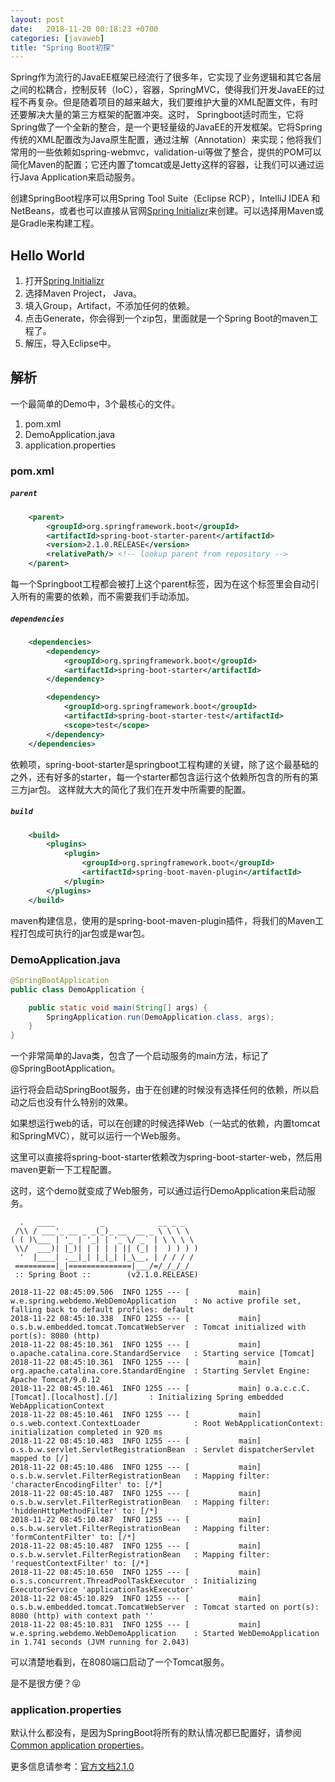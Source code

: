 ```yaml
---
layout: post
date:   2018-11-20 00:18:23 +0700
categories: [javaweb]
title: "Spring Boot初探"
---
```


Spring作为流行的JavaEE框架已经流行了很多年，它实现了业务逻辑和其它各层之间的松耦合，控制反转（IoC），容器，SpringMVC，使得我们开发JavaEE的过程不再复杂。但是随着项目的越来越大，我们要维护大量的XML配置文件，有时还要解决大量的第三方框架的配置冲突。这时， Springboot适时而生，它将Spring做了一个全新的整合，是一个更轻量级的JavaEE的开发框架。它将Spring传统的XML配置改为Java原生配置，通过注解（Annotation）来实现；他将我们常用的一些依赖如spring-webmvc，validation-ui等做了整合，提供的POM可以简化Maven的配置；它还内置了tomcat或是Jetty这样的容器，让我们可以通过运行Java Application来启动服务。

创建SpringBoot程序可以用Spring Tool Suite（Eclipse RCP），IntelliJ IDEA 和 NetBeans，或者也可以直接从官网[Spring Initializr](https://start.spring.io/)来创建。可以选择用Maven或是Gradle来构建工程。

## Hello World

1. 打开[Spring Initializr](https://start.spring.io/)
2. 选择Maven Project， Java。
3. 填入Group，Artifact，不添加任何的依赖。
4. 点击Generate，你会得到一个zip包，里面就是一个Spring Boot的maven工程了。
5. 解压，导入Eclipse中。

## 解析

一个最简单的Demo中，3个最核心的文件。
1. pom.xml
2. DemoApplication.java
3. application.properties

### pom.xml

##### **`parent`**
```xml
	<parent>
		<groupId>org.springframework.boot</groupId>
		<artifactId>spring-boot-starter-parent</artifactId>
		<version>2.1.0.RELEASE</version>
		<relativePath/> <!-- lookup parent from repository -->
	</parent>
```
每一个Springboot工程都会被打上这个parent标签，因为在这个标签里会自动引入所有的需要的依赖，而不需要我们手动添加。

##### **`dependencies`**

```xml
	<dependencies>
		<dependency>
			<groupId>org.springframework.boot</groupId>
			<artifactId>spring-boot-starter</artifactId>
		</dependency>

		<dependency>
			<groupId>org.springframework.boot</groupId>
			<artifactId>spring-boot-starter-test</artifactId>
			<scope>test</scope>
		</dependency>
	</dependencies>
```
依赖项，spring-boot-starter是springboot工程构建的关键，除了这个最基础的之外，还有好多的starter，每一个starter都包含运行这个依赖所包含的所有的第三方jar包。
这样就大大的简化了我们在开发中所需要的配置。

##### **`build`**

```xml
	<build>
		<plugins>
			<plugin>
				<groupId>org.springframework.boot</groupId>
				<artifactId>spring-boot-maven-plugin</artifactId>
			</plugin>
		</plugins>
	</build>
```
maven构建信息，使用的是spring-boot-maven-plugin插件，将我们的Maven工程打包成可执行的jar包或是war包。


### DemoApplication.java

```java
@SpringBootApplication
public class DemoApplication {

	public static void main(String[] args) {
		SpringApplication.run(DemoApplication.class, args);
	}
}
```

一个非常简单的Java类，包含了一个启动服务的main方法，标记了@SpringBootApplication。

运行将会启动SpringBoot服务，由于在创建的时候没有选择任何的依赖，所以启动之后也没有什么特别的效果。

如果想运行web的话，可以在创建的时候选择Web（一站式的依赖，内置tomcat和SpringMVC），就可以运行一个Web服务。

这里可以直接将spring-boot-starter依赖改为spring-boot-starter-web，然后用maven更新一下工程配置。

这时，这个demo就变成了Web服务，可以通过运行DemoApplication来启动服务。

```
  .   ____          _            __ _ _
 /\\ / ___'_ __ _ _(_)_ __  __ _ \ \ \ \
( ( )\___ | '_ | '_| | '_ \/ _` | \ \ \ \
 \\/  ___)| |_)| | | | | || (_| |  ) ) ) )
  '  |____| .__|_| |_|_| |_\__, | / / / /
 =========|_|==============|___/=/_/_/_/
 :: Spring Boot ::        (v2.1.0.RELEASE)

2018-11-22 08:45:09.506  INFO 1255 --- [           main] w.e.spring.webdemo.WebDemoApplication    : No active profile set, falling back to default profiles: default
2018-11-22 08:45:10.338  INFO 1255 --- [           main] o.s.b.w.embedded.tomcat.TomcatWebServer  : Tomcat initialized with port(s): 8080 (http)
2018-11-22 08:45:10.361  INFO 1255 --- [           main] o.apache.catalina.core.StandardService   : Starting service [Tomcat]
2018-11-22 08:45:10.361  INFO 1255 --- [           main] org.apache.catalina.core.StandardEngine  : Starting Servlet Engine: Apache Tomcat/9.0.12
2018-11-22 08:45:10.461  INFO 1255 --- [           main] o.a.c.c.C.[Tomcat].[localhost].[/]       : Initializing Spring embedded WebApplicationContext
2018-11-22 08:45:10.461  INFO 1255 --- [           main] o.s.web.context.ContextLoader            : Root WebApplicationContext: initialization completed in 920 ms
2018-11-22 08:45:10.483  INFO 1255 --- [           main] o.s.b.w.servlet.ServletRegistrationBean  : Servlet dispatcherServlet mapped to [/]
2018-11-22 08:45:10.486  INFO 1255 --- [           main] o.s.b.w.servlet.FilterRegistrationBean   : Mapping filter: 'characterEncodingFilter' to: [/*]
2018-11-22 08:45:10.487  INFO 1255 --- [           main] o.s.b.w.servlet.FilterRegistrationBean   : Mapping filter: 'hiddenHttpMethodFilter' to: [/*]
2018-11-22 08:45:10.487  INFO 1255 --- [           main] o.s.b.w.servlet.FilterRegistrationBean   : Mapping filter: 'formContentFilter' to: [/*]
2018-11-22 08:45:10.487  INFO 1255 --- [           main] o.s.b.w.servlet.FilterRegistrationBean   : Mapping filter: 'requestContextFilter' to: [/*]
2018-11-22 08:45:10.650  INFO 1255 --- [           main] o.s.s.concurrent.ThreadPoolTaskExecutor  : Initializing ExecutorService 'applicationTaskExecutor'
2018-11-22 08:45:10.829  INFO 1255 --- [           main] o.s.b.w.embedded.tomcat.TomcatWebServer  : Tomcat started on port(s): 8080 (http) with context path ''
2018-11-22 08:45:10.831  INFO 1255 --- [           main] w.e.spring.webdemo.WebDemoApplication    : Started WebDemoApplication in 1.741 seconds (JVM running for 2.043)

```

可以清楚地看到，在8080端口启动了一个Tomcat服务。

是不是很方便？😝

### application.properties

默认什么都没有，是因为SpringBoot将所有的默认情况都已配置好，请参阅[Common application properties](https://docs.spring.io/spring-boot/docs/2.1.0.RELEASE/reference/htmlsingle/#common-application-properties)。


更多信息请参考：[官方文档2.1.0](https://docs.spring.io/spring-boot/docs/2.1.0.RELEASE/reference/htmlsingle/)
